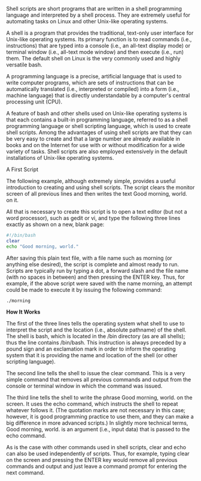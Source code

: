 Shell scripts are short programs that are written in a shell programming language and interpreted by a shell process. They are extremely useful for automating tasks on Linux and other Unix-like operating systems.

A shell is a program that provides the traditional, text-only user interface for Unix-like operating systems. Its primary function is to read commands (i.e., instructions) that are typed into a console (i.e., an all-text display mode) or terminal window (i.e., all-text mode window) and then execute (i.e., run) them. The default shell on Linux is the very commonly used and highly versatile bash.

A programming language is a precise, artificial language that is used to write computer programs, which are sets of instructions that can be automatically translated (i.e., interpreted or compiled) into a form (i.e., machine language) that is directly understandable by a computer's central processing unit (CPU).

A feature of bash and other shells used on Unix-like operating systems is that each contains a built-in programming language, referred to as a shell programming language or shell scripting language, which is used to create shell scripts. Among the advantages of using shell scripts are that they can be very easy to create and that a large number are already available in books and on the Internet for use with or without modification for a wide variety of tasks. Shell scripts are also employed extensively in the default installations of Unix-like operating systems.


A First Script

The following example, although extremely simple, provides a useful introduction to creating and using shell scripts. The script clears the monitor screen of all previous lines and then writes the text Good morning, world. on it.

All that is necessary to create this script is to open a text editor (but not a word processor), such as gedit or vi, and type the following three lines exactly as shown on a new, blank page:
```bash
#!/bin/bash
clear
echo "Good morning, world."
```


After saving this plain text file, with a file name such as morning (or anything else desired), the script is complete and almost ready to run. Scripts are typically run by typing a dot, a forward slash and the file name (with no spaces in between) and then pressing the ENTER key. Thus, for example, if the above script were saved with the name morning, an attempt could be made to execute it by issuing the following command:
```
./morning
```


**How It Works**

The first of the three lines tells the operating system what shell to use to interpret the script and the location (i.e., absolute pathname) of the shell. The shell is bash, which is located in the /bin directory (as are all shells); thus the line contains /bin/bash. This instruction is always preceded by a pound sign and an exclamation mark in order to inform the operating system that it is providing the name and location of the shell (or other scripting language).

The second line tells the shell to issue the clear command. This is a very simple command that removes all previous commands and output from the console or terminal window in which the command was issued.

The third line tells the shell to write the phrase Good morning, world. on the screen. It uses the echo command, which instructs the shell to repeat whatever follows it. (The quotation marks are not necessary in this case; however, it is good programming practice to use them, and they can make a big difference in more advanced scripts.) In slightly more technical terms, Good morning, world. is an argument (i.e., input data) that is passed to the echo command.

As is the case with other commands used in shell scripts, clear and echo can also be used independently of scripts. Thus, for example, typing clear on the screen and pressing the ENTER key would remove all previous commands and output and just leave a command prompt for entering the next command.
